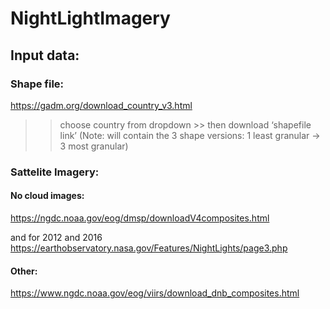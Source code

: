 # NightLightImagery

## Input data:

### Shape file:
https://gadm.org/download_country_v3.html
>> choose country from dropdown >> then download ‘shapefile link’ (Note: will contain the 3 shape versions: 1 least granular → 3 most granular)

### Sattelite Imagery:

#### No cloud images:
https://ngdc.noaa.gov/eog/dmsp/downloadV4composites.html

and for 2012 and 2016
https://earthobservatory.nasa.gov/Features/NightLights/page3.php

#### Other:
https://www.ngdc.noaa.gov/eog/viirs/download_dnb_composites.html
